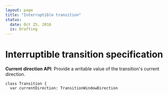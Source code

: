 ```yaml
---
layout: page
title: "Interruptible transition"
status:
  date: Oct 25, 2016
  is: Drafting
---
```


# Interruptible transition specification

**Current direction API**: Provide a writable value of the transition's current direction.

```
class Transition {
  var currentDirection: TransitionWindowDirection
```
